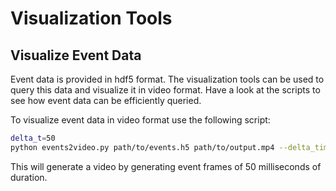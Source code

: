 # Visualization Tools

## Visualize Event Data

Event data is provided in hdf5 format. The visualization tools can be used to query this data and visualize it in video format. Have a look at the scripts to see how event data can be efficiently queried.

To visualize event data in video format use the following script:

```bash
delta_t=50
python events2video.py path/to/events.h5 path/to/output.mp4 --delta_time_ms $delta_t
```

This will generate a video by generating event frames of 50 milliseconds of duration.
